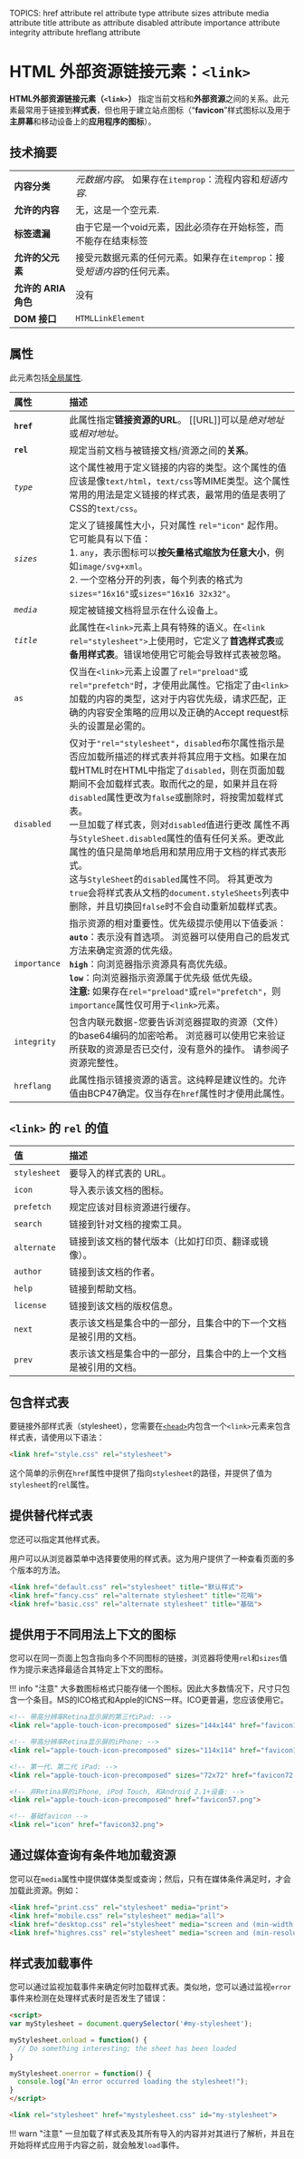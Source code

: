 TOPICS: <link>
        <link> href attribute
        <link> rel attribute
        <link> type attribute
        <link> sizes attribute
        <link> media attribute
        <link> title attribute
        <link> as attribute
        <link> disabled attribute
        <link> importance attribute
        <link> integrity attribute
        <link> hreflang attribute

# HTML 外部资源链接元素：`<link>`

**HTML外部资源链接元素（`<link>`）** 指定当前文档和**外部资源**之间的关系。此元素最常用于链接到**样式表**，但也用于建立站点图标（“**favicon**”样式图标以及用于**主屏幕**和移动设备上的**应用程序的图标**）。

## 技术摘要

|  |  |
| :-- | :-- |
| **内容分类** | *元数据内容*。 如果存在`itemprop`：流程内容和*短语内容*. |
| **允许的内容** | 无，这是一个空元素. |
| **标签遗漏** | 由于它是一个void元素，因此必须存在开始标签，而不能存在结束标签 |
| **允许的父元素** | 接受元数据元素的任何元素。如果存在`itemprop`：接受*短语内容*的任何元素。 |
| **允许的 ARIA 角色** | 没有 |
| **DOM 接口** | `HTMLLinkElement` |

## 属性

此元素包括[全局属性](/zh-hans/webfrontend/HTML_Global_Attributes).

| 属性 | 描述 |
| :-- | :-- |
| **`href`** | 此属性指定**链接资源的URL**。 [[URL]]可以是*绝对地址*或*相对地址*。|
| **`rel`** | 规定当前文档与被链接文档/资源之间的**关系**。|
| *`type`* | 这个属性被用于定义链接的内容的类型。这个属性的值应该是像`text/html`，`text/css`等MIME类型。这个属性常用的用法是定义链接的样式表，最常用的值是表明了CSS的`text/css`。|
| *`sizes`* | 定义了链接属性大小，只对属性 `rel="icon"` 起作用。它可能具有以下值：<br>1. `any`，表示图标可以**按矢量格式缩放为任意大小**，例如`image/svg+xml`。<br>2. 一个空格分开的列表，每个列表的格式为`sizes="16x16"`或`sizes="16x16 32x32"`。|
| *`media`* | 规定被链接文档将显示在什么设备上。 |
| *`title`* | 此属性在`<link>`元素上具有特殊的语义。在`<link rel="stylesheet">`上使用时，它定义了**首选样式表**或**备用样式表**。错误地使用它可能会导致样式表被忽略。|
| `as` | 仅当在`<link>`元素上设置了`rel="preload"`或`rel="prefetch"`时，才使用此属性。它指定了由`<link>`加载的内容的类型，这对于内容优先级，请求匹配，正确的内容安全策略的应用以及正确的Accept request标头的设置是必需的。|
| `disabled` | 仅对于`"rel="stylesheet"`，`disabled`布尔属性指示是否应加载所描述的样式表并将其应用于文档。如果在加载HTML时在HTML中指定了`disabled`，则在页面加载期间不会加载样式表。取而代之的是，如果并且在将`disabled`属性更改为`false`或删除时，将按需加载样式表。<br>一旦加载了样式表，则对`disabled`值进行更改 属性不再与`StyleSheet.disabled`属性的值有任何关系。更改此属性的值只是简单地启用和禁用应用于文档的样式表形式。<br>这与`StyleSheet`的`disabled`属性不同。 将其更改为`true`会将样式表从文档的`document.styleSheets`列表中删除，并且切换回`false`时不会自动重新加载样式表。|
| `importance` | 指示资源的相对重要性。优先级提示使用以下值委派：<br>**`auto`**：表示没有首选项。 浏览器可以使用自己的启发式方法来确定资源的优先级。<br>**`high`**：向浏览器指示资源具有高优先级。<br>**`low`**：向浏览器指示资源属于优先级 低优先级。<br> **注意:** 如果存在`rel="preload"`或`rel="prefetch"`，则`importance`属性仅可用于`<link>`元素。|
| `integrity` | 包含内联元数据-您要告诉浏览器提取的资源（文件）的base64编码的加密哈希。 浏览器可以使用它来验证所获取的资源是否已交付，没有意外的操作。 请参阅子资源完整性。|
| `hreflang` | 此属性指示链接资源的语言。这纯粹是建议性的。允许值由BCP47确定。仅当存在`href`属性时才使用此属性。|

## `<link>` 的 `rel` 的值

| 值 | 描述 |
| :-- | :-- |
| `stylesheet` | 要导入的样式表的 URL。|
| `icon` | 导入表示该文档的图标。|
| `prefetch` | 规定应该对目标资源进行缓存。|
| `search` | 链接到针对文档的搜索工具。|
| `alternate` | 链接到该文档的替代版本（比如打印页、翻译或镜像）。|
| `author` | 链接到该文档的作者。|
| `help` | 链接到帮助文档。|
| `license` | 链接到该文档的版权信息。|
| `next` | 表示该文档是集合中的一部分，且集合中的下一个文档是被引用的文档。|
| `prev` | 表示该文档是集合中的一部分，且集合中的上一个文档是被引用的文档。|

## 包含样式表

要链接外部样式表（stylesheet），您需要在[`<head>`](/zh-hans/webfrontend/<head>)内包含一个`<link>`元素来包含样式表，请使用以下语法：

```html
<link href="style.css" rel="stylesheet">
```

这个简单的示例在`href`属性中提供了指向`stylesheet`的路径，并提供了值为`stylesheet`的`rel`属性。

## 提供替代样式表

您还可以指定其他样式表。

用户可以从浏览器菜单中选择要使用的样式表。这为用户提供了一种查看页面的多个版本的方法。

```html
<link href="default.css" rel="stylesheet" title="默认样式">
<link href="fancy.css" rel="alternate stylesheet" title="花哨">
<link href="basic.css" rel="alternate stylesheet" title="基础">
```

## 提供用于不同用法上下文的图标

您可以在同一页面上包含指向多个不同图标的链接，浏览器将使用`rel`和`sizes`值作为提示来选择最适合其特定上下文的图标。

!!! info "注意"
    大多数图标格式只能存储一个图标。因此大多数情况下，尺寸只包含一个条目。MS的ICO格式和Apple的ICNS一样。ICO更普遍，您应该使用它。

```html
<!-- 带高分辨率Retina显示屏的第三代iPad: -->
<link rel="apple-touch-icon-precomposed" sizes="144x144" href="favicon144.png">

<!-- 带高分辨率Retina显示屏的iPhone: -->
<link rel="apple-touch-icon-precomposed" sizes="114x114" href="favicon114.png">

<!-- 第一代、第二代 iPad: -->
<link rel="apple-touch-icon-precomposed" sizes="72x72" href="favicon72.png">

<!-- 非Retina屏的iPhone, iPod Touch, 和Android 2.1+设备: -->
<link rel="apple-touch-icon-precomposed" href="favicon57.png">

<!-- 基础favicon -->
<link rel="icon" href="favicon32.png">
```

## 通过媒体查询有条件地加载资源

您可以在`media`属性中提供媒体类型或查询；然后，只有在媒体条件满足时，才会加载此资源。例如：

```html
<link href="print.css" rel="stylesheet" media="print">
<link href="mobile.css" rel="stylesheet" media="all">
<link href="desktop.css" rel="stylesheet" media="screen and (min-width: 600px)">
<link href="highres.css" rel="stylesheet" media="screen and (min-resolution: 300dpi)">
```

## 样式表加载事件

您可以通过监视加载事件来确定何时加载样式表。类似地，您可以通过监视`error`事件来检测在处理样式表时是否发生了错误：

```html
<script>
var myStylesheet = document.querySelector('#my-stylesheet');

myStylesheet.onload = function() {
  // Do something interesting; the sheet has been loaded
}

myStylesheet.onerror = function() {
  console.log("An error occurred loading the stylesheet!");
}
</script>

<link rel="stylesheet" href="mystylesheet.css" id="my-stylesheet">
```

!!! warn "注意"
    一旦加载了样式表及其所有导入的内容并对其进行了解析，并且在开始将样式应用于内容之前，就会触发`load`事件。
